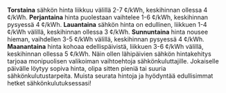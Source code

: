 **Torstaina** sähkön hinta liikkuu välillä 2-7 ¢/kWh, keskihinnan ollessa 4 ¢/kWh. **Perjantaina** hinta puolestaan vaihtelee 1-6 ¢/kWh, keskihinnan pysyessä 4 ¢/kWh. **Lauantaina** sähkön hinta on edullinen, liikkuen 1-4 ¢/kWh välillä, keskihinnan ollessa 3 ¢/kWh. **Sunnuntaina** hinta nousee hieman, vaihdellen 3-5 ¢/kWh välillä, keskihinnan pysyessä 4 ¢/kWh. **Maanantaina** hinta kohoaa edellispäivistä, liikkuen 3-6 ¢/kWh välillä, keskihinnan ollessa 5 ¢/kWh. Näin ollen lähipäivien sähkön hintakehitys tarjoaa monipuolisen valikoiman vaihtoehtoja sähkönkuluttajille. Jokaiselle päivälle löytyy sopiva hinta, olipa sitten pieniä tai suuria sähkönkulutustarpeita. Muista seurata hintoja ja hyödyntää edullisimmat hetket sähkönkulutuksessasi!